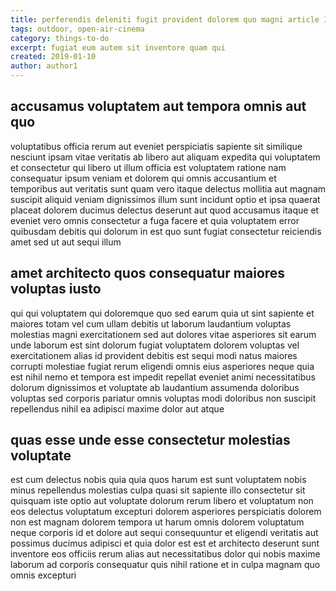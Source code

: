 ```yaml
---
title: perferendis deleniti fugit provident dolorem quo magni article 1418
tags: outdoor, open-air-cinema
category: things-to-do
excerpt: fugiat eum autem sit inventore quam qui
created: 2019-01-10
author: author1
---
```


## accusamus voluptatem aut tempora omnis aut quo

voluptatibus officia rerum aut eveniet perspiciatis sapiente sit similique nesciunt ipsam vitae veritatis ab libero aut aliquam expedita qui voluptatem et consectetur qui libero ut illum officia est voluptatem ratione nam consequatur ipsum veniam et dolorem qui omnis accusantium et temporibus aut veritatis sunt quam vero itaque delectus mollitia aut magnam suscipit aliquid veniam dignissimos illum sunt incidunt optio et ipsa quaerat placeat dolorem ducimus delectus deserunt aut quod accusamus itaque et eveniet vero omnis consectetur a fuga facere et quia voluptatem error quibusdam debitis qui dolorum in est quo sunt fugiat consectetur reiciendis amet sed ut aut sequi illum

## amet architecto quos consequatur maiores voluptas iusto

qui qui voluptatem qui doloremque quo sed earum quia ut sint sapiente et maiores totam vel cum ullam debitis ut laborum laudantium voluptas molestias magni exercitationem sed aut dolores vitae asperiores sit earum unde laborum est sint dolorum fugiat voluptatem dolorem voluptas vel exercitationem alias id provident debitis est sequi modi natus maiores corrupti molestiae fugiat rerum eligendi omnis eius asperiores neque quia est nihil nemo et tempora est impedit repellat eveniet animi necessitatibus dolorum dignissimos et voluptate ab laudantium assumenda doloribus voluptas sed corporis pariatur omnis voluptas modi doloribus non suscipit repellendus nihil ea adipisci maxime dolor aut atque

## quas esse unde esse consectetur molestias voluptate

est cum delectus nobis quia quia quos harum est sunt voluptatem nobis minus repellendus molestias culpa quasi sit sapiente illo consectetur sit quisquam iste optio aut voluptate dolorum rerum libero et voluptatum non eos delectus voluptatum excepturi dolorem asperiores perspiciatis dolorem non est magnam dolorem tempora ut harum omnis dolorem voluptatum neque corporis id et dolore aut sequi consequuntur et eligendi veritatis aut possimus ducimus adipisci et quia dolor est est et architecto deserunt sunt inventore eos officiis rerum alias aut necessitatibus dolor qui nobis maxime laborum ad corporis consequatur quis nihil ratione et in culpa magnam quo omnis excepturi
